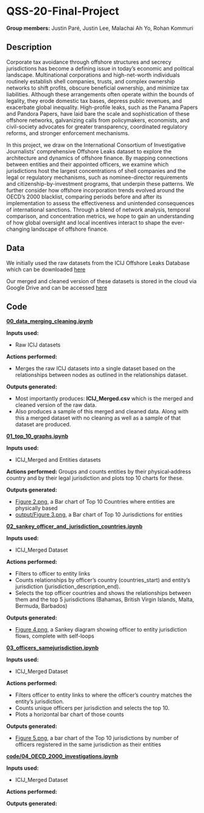 # QSS-20-Final-Project

**Group members:** Justin Paré, Justin Lee, Malachai Ah Yo, Rohan Kommuri

## Description

Corporate tax avoidance through offshore structures and secrecy jurisdictions has become a defining issue in today’s economic and political landscape. Multinational corporations and high-net-worth individuals routinely establish shell companies, trusts, and complex ownership networks to shift profits, obscure beneficial ownership, and minimize tax liabilities. Although these arrangements often operate within the bounds of legality, they erode domestic tax bases, depress public revenues, and exacerbate global inequality. High-profile leaks, such as the Panama Papers and Pandora Papers, have laid bare the scale and sophistication of these offshore networks, galvanizing calls from policymakers, economists, and civil-society advocates for greater transparency, coordinated regulatory reforms, and stronger enforcement mechanisms.

In this project, we draw on the International Consortium of Investigative Journalists’ comprehensive Offshore Leaks dataset to explore the architecture and dynamics of offshore finance. By mapping connections between entities and their appointed officers, we examine which jurisdictions host the largest concentrations of shell companies and the legal or regulatory mechanisms, such as nominee-director requirements and citizenship-by-investment programs, that underpin these patterns. We further consider how offshore incorporation trends evolved around the OECD’s 2000 blacklist, comparing periods before and after its implementation to assess the effectiveness and unintended consequences of international sanctions. Through a blend of network analysis, temporal comparison, and concentration metrics, we hope to gain an understanding of how global oversight and local incentives interact to shape the ever-changing landscape of offshore finance.

## Data

We initially used the raw datasets from the ICIJ Offshore Leaks Database which can be downloaded [here](https://offshoreleaks-data.icij.org/offshoreleaks/csv/full-oldb.LATEST.zip)

Our merged and cleaned version of these datasets is stored in the cloud via Google Drive and can be accessed [here](https://drive.google.com/file/d/1Z9M-1Y1Pn37JZcPvXb2bPylqt_4_Cf7u/view?usp=sharing)

## Code

**[00_data_merging_cleaning.ipynb](https://github.com/malachaiahyo/QSS-20-Final-Project/blob/main/code/00_data_merging_cleaning.ipynb)**

**Inputs used:**
- Raw ICIJ datasets

**Actions performed:**
- Merges the raw ICIJ datasets into a single dataset based on the relationships between nodes as outlined in the relationships dataset.

**Outputs generated:**
- Most importantly produces: **ICIJ_Merged.csv** which is the merged and cleaned version of the raw data. 
- Also produces a sample of this merged and cleaned data. Along with this a merged dataset with no cleaning as well as a sample of that dataset are produced. 

**[01_top_10_graphs.ipynb](https://github.com/malachaiahyo/QSS-20-Final-Project/blob/main/code/01_top_10_graphs.ipynb)**

**Inputs used:**
- ICIJ_Merged and Entities datasets 

**Actions performed:**
Groups and counts entities by their physical‐address country and by their legal jurisdiction and plots top 10 charts for these. 

**Outputs generated:**
- [Figure 2.png](https://github.com/malachaiahyo/QSS-20-Final-Project/blob/main/output/Figure%202.png), a Bar chart of Top 10 Countries where entities are physically based
- [output/Figure 3.png](https://github.com/malachaiahyo/QSS-20-Final-Project/blob/main/output/Figure%203.png), a Bar chart of Top 10 Jurisdictions for entities

**[02_sankey_officer_and_jurisdiction_countries.ipynb](https://github.com/malachaiahyo/QSS-20-Final-Project/blob/main/code/02_sankey_officer_and_jurisdiction_countries.ipynb)**

**Inputs used:**
- ICIJ_Merged Dataset

**Actions performed:**
- Filters to officer to entity links
- Counts relationships by officer’s country (countries_start) and entity’s jurisdiction (jurisdiction_description_end).
- Selects the top officer countries and shows the relationships between them and the top 5 jurisdictions (Bahamas, British Virgin Islands, Malta, Bermuda, Barbados)

**Outputs generated:**
- [Figure 4.png](https://github.com/malachaiahyo/QSS-20-Final-Project/blob/main/output/Figure%204.png), a Sankey diagram showing officer to entity jurisdiction flows, complete with self-loops

**[03_officers_samejurisdiction.ipynb](https://github.com/malachaiahyo/QSS-20-Final-Project/blob/main/code/03_officers_samejurisdiction.ipynb)**

**Inputs used:**
- ICIJ_Merged Dataset

**Actions performed:**
- Filters officer to entity links to where the officer’s country matches the entity’s jurisdiction.
- Counts unique officers per jurisdiction and selects the top 10.
- Plots a horizontal bar chart of those counts

**Outputs generated:**
- [Figure 5.png](https://github.com/malachaiahyo/QSS-20-Final-Project/blob/main/output/Figure%205.png), a bar chart of the Top 10 jurisdictions by number of officers registered in the same jurisdiction as their entities

**[code/04_OECD_2000_investigations.ipynb](https://github.com/malachaiahyo/QSS-20-Final-Project/blob/main/code/04_OECD_2000_investigations.ipynb)**

**Inputs used:**
- ICIJ_Merged Dataset

**Actions performed:**

**Outputs generated:**

